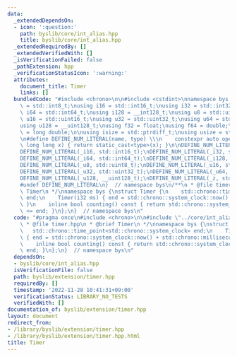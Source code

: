 ```yaml
---
data:
  _extendedDependsOn:
  - icon: ':question:'
    path: byslib/core/int_alias.hpp
    title: byslib/core/int_alias.hpp
  _extendedRequiredBy: []
  _extendedVerifiedWith: []
  _isVerificationFailed: false
  _pathExtension: hpp
  _verificationStatusIcon: ':warning:'
  attributes:
    document_title: Timer
    links: []
  bundledCode: "#include <chrono>\n\n#include <cstdint>\nnamespace bys {\nusing i8\
    \ = std::int8_t;\nusing i16 = std::int16_t;\nusing i32 = std::int32_t;\nusing\
    \ i64 = std::int64_t;\nusing i128 = __int128_t;\nusing u8 = std::uint8_t;\nusing\
    \ u16 = std::uint16_t;\nusing u32 = std::uint32_t;\nusing u64 = std::uint64_t;\n\
    using u128 = __uint128_t;\nusing f32 = float;\nusing f64 = double;\nusing f128\
    \ = long double;\n\nusing isize = std::ptrdiff_t;\nusing usize = std::size_t;\n\
    \n#define DEFINE_NUM_LITERAL(name, type) \\\n    constexpr auto operator\"\" name(unsigned\
    \ long long x) { return static_cast<type>(x); }\n\nDEFINE_NUM_LITERAL(_i8, std::int8_t);\n\
    DEFINE_NUM_LITERAL(_i16, std::int16_t);\nDEFINE_NUM_LITERAL(_i32, std::int32_t);\n\
    DEFINE_NUM_LITERAL(_i64, std::int64_t);\nDEFINE_NUM_LITERAL(_i128, __int128_t);\n\
    DEFINE_NUM_LITERAL(_u8, std::uint8_t);\nDEFINE_NUM_LITERAL(_u16, std::uint16_t);\n\
    DEFINE_NUM_LITERAL(_u32, std::uint32_t);\nDEFINE_NUM_LITERAL(_u64, std::uint64_t);\n\
    DEFINE_NUM_LITERAL(_u128, __uint128_t);\nDEFINE_NUM_LITERAL(_z, std::size_t);\n\
    #undef DEFINE_NUM_LITERAL\n}  // namespace bys\n/**\n * @file timer.hpp\n * @brief\
    \ Timer\n */\nnamespace bys {\nstruct Timer {\n    std::chrono::time_point<std::chrono::system_clock>\
    \ end;\n    Timer(i32 ms) { end = std::chrono::system_clock::now() + std::chrono::milliseconds(ms);\
    \ }\n    inline bool counting() const { return std::chrono::system_clock::now()\
    \ <= end; }\n};\n}  // namespace bys\n"
  code: "#pragma once\n#include <chrono>\n\n#include \"../core/int_alias.hpp\"\n/**\n\
    \ * @file timer.hpp\n * @brief Timer\n */\nnamespace bys {\nstruct Timer {\n \
    \   std::chrono::time_point<std::chrono::system_clock> end;\n    Timer(i32 ms)\
    \ { end = std::chrono::system_clock::now() + std::chrono::milliseconds(ms); }\n\
    \    inline bool counting() const { return std::chrono::system_clock::now() <=\
    \ end; }\n};\n}  // namespace bys\n"
  dependsOn:
  - byslib/core/int_alias.hpp
  isVerificationFile: false
  path: byslib/extension/timer.hpp
  requiredBy: []
  timestamp: '2022-11-28 10:41:31+09:00'
  verificationStatus: LIBRARY_NO_TESTS
  verifiedWith: []
documentation_of: byslib/extension/timer.hpp
layout: document
redirect_from:
- /library/byslib/extension/timer.hpp
- /library/byslib/extension/timer.hpp.html
title: Timer
---
```

